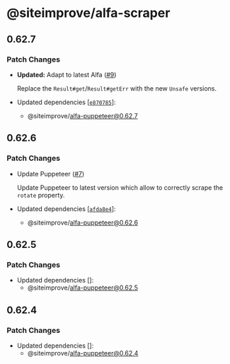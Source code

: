 # @siteimprove/alfa-scraper

## 0.62.7

### Patch Changes

- **Updated:** Adapt to latest Alfa ([#9](https://github.com/Siteimprove/alfa-integrations/pull/9))

  Replace the `Result#get`/`Result#getErr` with the new `Unsafe` versions.

- Updated dependencies [[`e870785`](https://github.com/Siteimprove/alfa-integrations/commit/e8707850938daf133bfbc4808156babc1f99cb0d)]:
  - @siteimprove/alfa-puppeteer@0.62.7

## 0.62.6

### Patch Changes

- Update Puppeteer ([#7](https://github.com/Siteimprove/alfa-integrations/pull/7))

  Update Puppeteer to latest version which allow to correctly scrape the `rotate` property.

- Updated dependencies [[`afda8e4`](https://github.com/Siteimprove/alfa-integrations/commit/afda8e45eea7754f8b2ca4023ba64a71b753967f)]:
  - @siteimprove/alfa-puppeteer@0.62.6

## 0.62.5

### Patch Changes

- Updated dependencies []:
  - @siteimprove/alfa-puppeteer@0.62.5

## 0.62.4

### Patch Changes

- Updated dependencies []:
  - @siteimprove/alfa-puppeteer@0.62.4
